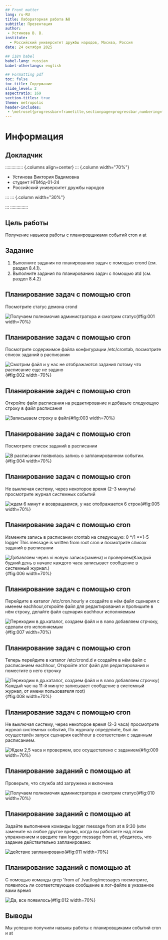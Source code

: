 ```yaml
---
## Front matter
lang: ru-RU
title: Лабораторная работа №8
subtitle: Презентация
author:
 - Устинова В. В.
institute:
  - Российский университет дружбы народов, Москва, Россия
date: 24 октября 2025

## i18n babel
babel-lang: russian
babel-otherlangs: english

## Formatting pdf
toc: false
toc-title: Содержание
slide_level: 2
aspectratio: 169
section-titles: true
theme: metropolis
header-includes:
 - \metroset{progressbar=frametitle,sectionpage=progressbar,numbering=fraction}
---
```


# Информация

## Докладчик

:::::::::::::: {.columns align=center}
::: {.column width="70%"}

  * Устинова Виктория Вадимовна
  * студент НПИбд-01-24
  * Российский университет дружбы народов

:::
::: {.column width="30%"}



:::
::::::::::::::

## Цель работы

Получение навыков работы с планировщиками событий cron и at

## Задание

1. Выполните задания по планированию задач с помощью crond (см. раздел 8.4.1).
2. Выполните задания по планированию задач с помощью atd (см. раздел 8.4.2)

## Планирование задач с помощью cron

Посмотрите статус демона crond

![Получаем полномочия администратора и смотрим статус ](image/1.jpg){#fig:001 width=70%}

## Планирование задач с помощью cron

Посмотрите содержимое файла конфигурации /etc/crontab, посмотрите список заданий в расписании

![Смотрим файл и у нас не отображаются задания потому что расписание еще не задано](image/2.jpg){#fig:002 width=70%}

## Планирование задач с помощью cron

Откройте файл расписания на редактирование и добавьте следующую строку в файл расписания

![Записываем строку в файл](image/3.jpg){#fig:003 width=70%}

## Планирование задач с помощью cron

Посмотрите список заданий в расписании

![В расписании появилась запись о запланированном событии.](image/4.jpg){#fig:004 width=70%}

## Планирование задач с помощью cron

Не выключая систему, через некоторое время (2–3 минуты) просмотрите журнал системных событий

![ждем 6 минут и возвращаемся, у нас отображается 6 строк](image/5.jpg){#fig:005 width=70%}

## Планирование задач с помощью cron

Измените запись в расписании crontab на следующую:
0 */1 **1-5 logger This message is written from root cron и посмотрите список заданий в расписании

![Добавляем через vi новую запись(замена) и проверяем(Каждый будний день в начале каждого часа записывает сообщение в системный журнал.)](image/6.jpg){#fig:006 width=70%}

## Планирование задач с помощью cron

Перейдите в каталог /etc/cron.hourly и создайте в нём файл сценария с именем eachhour,откройте файл для редактирования и пропишите в нём строку, делайте файл сценария eachhour исполняемым

![Переходим в др.каталог, создаем файл и в nano добавляем стрчоку, сделали его исполняемым](image/7.jpg){#fig:007 width=70%}

## Планирование задач с помощью cron

Теперь перейдите в каталог /etc/crond.d и создайте в нём файл с расписанием eachhour, Откройте этот файл для редактирования и поместите в него строчку

![Переходим в др.каталог, создаем файл и в nano добавляем строчку( Каждый час на 11-й минуте записывает сообщение в системный журнал, от имени пользователя root)](image/8.jpg){#fig:008 width=70%}

## Планирование задач с помощью cron

Не выключая систему, через некоторое время (2–3 часа) просмотрите журнал системных событий, По журналу определите, был ли осуществлён запуск сценария eachhour в соответствии с заданным расписанием.

![Ждем 2,5 часа и проверяем, все осуществлено с заданием](image/9.jpg){#fig:009 width=70%}

## Планирование заданий с помощью at

Проверьте, что служба atd загружена и включена

![Получаем полномочия администратора и смотрим статус](image/10.jpg){#fig:010 width=70%}

## Планирование заданий с помощью at

Задайте выполнение команды logger message from at в 9:30 (или замените на любое другое время, когда вы работаете над этим упражнением и введите там logger message from at, убедитесь, что задание действительно запланировано:

![действие запланировано](image/11.jpg){#fig:011 width=70%}

## Планирование заданий с помощью at

С помощью команды grep 'from at' /var/log/messages посмотрите, появилось ли соответствующее сообщение в лог-файле в указанное вами время

![Да, все появилось](image/12.jpg){#fig:012 width=70%}

## Выводы

Мы успешно получили навыкы работы с планировщиками событий cron и at
